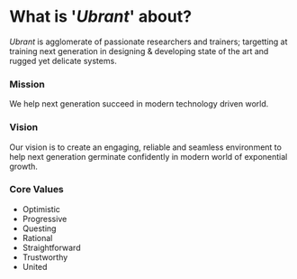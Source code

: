 # What is '*Ubrant*' about?
*Ubrant* is agglomerate of passionate researchers and trainers; targetting at training next generation in designing & developing state of the art and rugged yet delicate systems.




### Mission
We help next generation succeed in modern technology driven world.




### Vision
Our vision is to create an engaging, reliable and seamless environment to help next generation germinate confidently in modern world of exponential growth.




### Core Values
  - Optimistic
  - Progressive
  - Questing
  - Rational
  - Straightforward
  - Trustworthy
  - United

